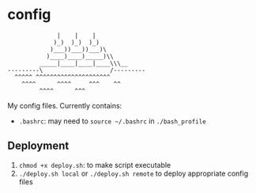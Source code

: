 # config
```
              |    |    |
             )_)  )_)  )_)
            )___))___))___)\
           )____)____)_____)\\
         _____|____|____|____\\\__
---------\                   /---------
  ^^^^^ ^^^^^^^^^^^^^^^^^^^^^
    ^^^^      ^^^^     ^^^    ^^
         ^^^^      ^^^
```
My config files. Currently contains:
* `.bashrc`: may need to `source ~/.bashrc` in `./bash_profile`

## Deployment
1. `chmod +x deploy.sh`: to make script executable
2. `./deploy.sh local` or `./deploy.sh remote` to deploy appropriate config files
